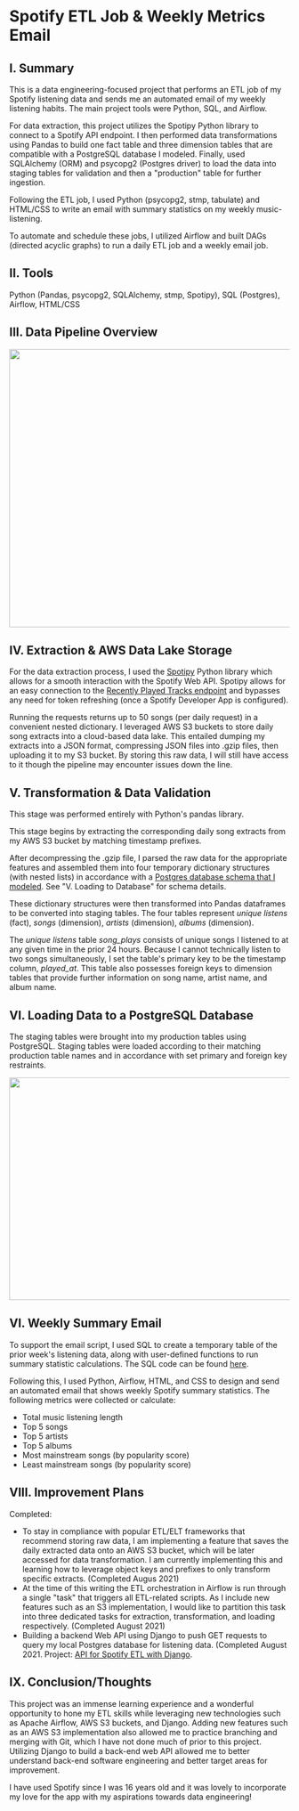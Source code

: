 # Spotify ETL Job & Weekly Metrics Email

## I. Summary
This is a data engineering-focused project that performs an ETL job of my Spotify listening data and sends me an automated email of my weekly listening habits. The main project tools were Python, SQL, and Airflow.

For data extraction, this project utilizes the Spotipy Python library to connect to a Spotify API endpoint. I then performed data transformations using Pandas to build one fact table and three dimension tables that are compatible with a PostgreSQL database I modeled. Finally, used SQLAlchemy (ORM) and psycopg2 (Postgres driver) to load the data into staging tables for validation and then a "production" table for further ingestion.

Following the ETL job, I used Python (psycopg2, stmp, tabulate) and HTML/CSS to write an email with summary statistics on my weekly music-listening.

To automate and schedule these jobs, I utilized Airflow and built DAGs (directed acyclic graphs) to run a daily ETL job and a weekly email job.

## II. Tools
Python (Pandas, psycopg2, SQLAlchemy, stmp, Spotipy), SQL (Postgres), Airflow, HTML/CSS

## III. Data Pipeline Overview
<img src="https://github.com/tsamba120/Spotify-ETL-Job-with-Airflow/blob/main/Spotify%20ETL%20Pipeline%20Diagram.png" width="1200" height="500" style="align:center;"/>

## IV. Extraction & AWS Data Lake Storage
For the data extraction process, I used the [Spotipy](https://spotipy.readthedocs.io/en/2.18.0/) Python library which allows for a smooth interaction with the Spotify Web API. Spotipy allows for an easy connection to the [Recently Played Tracks endpoint](https://developer.spotify.com/console/get-recently-played/) and bypasses any need for token refreshing (once a Spotify Developer App is configured).

Running the requests returns up to 50 songs (per daily request) in a convenient nested dictionary. I leveraged AWS S3 buckets to store daily song extracts into a cloud-based data lake. This entailed dumping my extracts into a JSON format, compressing JSON files into .gzip files, then uploading it to my S3 bucket. By storing this raw data, I will still have access to it though the pipeline may encounter issues down the line.

## V. Transformation & Data Validation
This stage was performed entirely with Python's pandas library.

This stage begins by extracting the corresponding daily song extracts from my AWS S3 bucket by matching timestamp prefixes.

After decompressing the .gzip file, I parsed the raw data for the appropriate features and assembled them into four temporary dictionary structures (with nested lists) in accordance with a [Postgres database schema that I modeled](https://github.com/tsamba120/Spotify-ETL-Job-with-Airflow/blob/main/SQL/table_creation.sql). See "V. Loading to Database" for schema details.

These dictionary structures were then transformed into Pandas dataframes to be converted into staging tables. The four tables represent *unique listens* (fact), *songs* (dimension), *artists* (dimension), *albums* (dimension). 

The *unique listens* table *song_plays* consists of unique songs I listened to at any given time in the prior 24 hours. Because I cannot technically listen to two songs simultaneously, I set the table's primary key to be the timestamp column, *played_at*. This table also possesses foreign keys to dimension tables that provide further information on song name, artist name, and album name. 

## VI. Loading Data to a PostgreSQL Database
The staging tables were brought into my production tables using PostgreSQL. Staging tables were loaded according to their matching production table names and in accordance with set primary and foreign key restraints.

<img src="https://github.com/tsamba120/Spotify-ETL-Job-with-Airflow/blob/main/Database%20Modeling/postgres_database_model.png" width="700" height="400" style="align:center;"/>


## VI. Weekly Summary Email
To support the email script, I used SQL to create a temporary table of the prior week's listening data, along with user-defined functions to run summary statistic calculations. The SQL code can be found [here](https://github.com/tsamba120/Spotify-ETL-Job-with-Airflow/blob/main/SQL/email_functions.sql).

Following this, I used Python, Airflow, HTML, and CSS to design and send an automated email that shows weekly Spotify summary statistics. The following metrics were collected or calculate:
* Total music listening length
* Top 5 songs
* Top 5 artists
* Top 5 albums
* Most mainstream songs (by popularity score)
* Least mainstream songs (by popularity score)

## VIII. Improvement Plans
Completed:
* To stay in compliance with popular ETL/ELT frameworks that recommend storing raw data, I am implementing a feature that saves the daily extracted data onto an AWS S3 bucket, which will be later accessed for data transformation. I am currently implementing this and learning how to leverage object keys and prefixes to only transform specific extracts. (Completed Augus 2021)
* At the time of this writing the ETL orchestration in Airflow is run through a single "task" that triggers all ETL-related scripts. As I include new features such as an S3 implementation, I would like to partition this task into three dedicated tasks for extraction, transformation, and loading respectively. (Completed August 2021)
* Building a backend Web API using Django to push GET requests to query my local Postgres database for listening data. (Completed August 2021. Project: [API for Spotify ETL with Django](https://github.com/tsamba120/API-for-Spotify-ETL-with-Django).

## IX. Conclusion/Thoughts
This project was an immense learning experience and a wonderful opportunity to hone my ETL skills while leveraging new technologies such as Apache Airflow, AWS S3 buckets, and Django. Adding new features such as an AWS S3 implementation also allowed me to practice branching and merging with Git, which I have not done much of prior to this project. Utilizing Django to build a back-end web API allowed me to better understand back-end software engineering and better target areas for improvement.

I have used Spotify since I was 16 years old and it was lovely to incorporate my love for the app with my aspirations towards data engineering!
